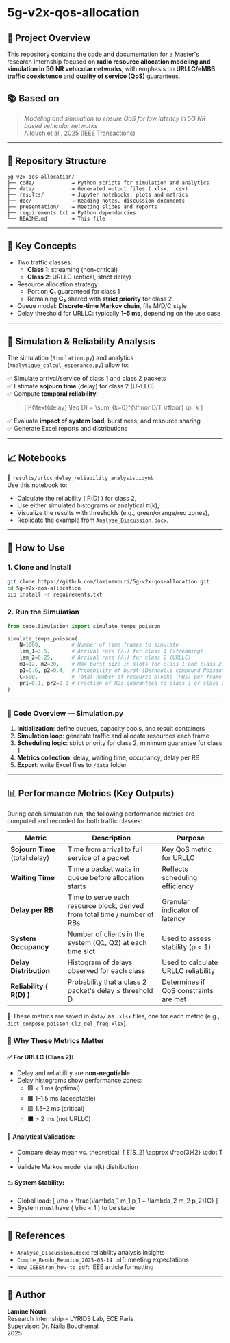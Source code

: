 
# 5g-v2x-qos-allocation

## 🎯 Project Overview

This repository contains the code and documentation for a Master's research internship focused on **radio resource allocation modeling and simulation in 5G NR vehicular networks**, with emphasis on **URLLC/eMBB traffic coexistence** and **quality of service (QoS)** guarantees.

## 📚 Based on

> *Modeling and simulation to ensure QoS for low latency in 5G NR based vehicular networks*  
> Allouch et al., 2025 (IEEE Transactions)

---

## 📁 Repository Structure

```
5g-v2x-qos-allocation/
├── code/            → Python scripts for simulation and analytics
├── data/            → Generated output files (.xlsx, .csv)
├── results/         → Jupyter notebooks, plots and metrics
├── doc/             → Reading notes, discussion documents
├── presentation/    → Meeting slides and reports
├── requirements.txt → Python dependencies
└── README.md        → This file
```

---

## 🧠 Key Concepts

- Two traffic classes:
  - **Class 1**: streaming (non-critical)
  - **Class 2**: URLLC (critical, strict delay)
- Resource allocation strategy:
  - Portion **C₁** guaranteed for class 1
  - Remaining **C₀** shared with **strict priority** for class 2
- Queue model: **Discrete-time Markov chain**, file M/D/C style
- Delay threshold for URLLC: typically **1–5 ms**, depending on the use case

---

## 🧪 Simulation & Reliability Analysis

The simulation (`Simulation.py`) and analytics (`Analytique_calcul_esperance.py`) allow to:

✅ Simulate arrival/service of class 1 and class 2 packets  
✅ Estimate **sojourn time** (delay) for class 2 (URLLC)  
✅ Compute **temporal reliability**:  
> \[
P(\text{delay} \leq D) = \sum_{k=0}^{\lfloor D/T \rfloor} \pi_k
\]

✅ Evaluate **impact of system load**, burstiness, and resource sharing  
✅ Generate Excel reports and distributions

---

## 📈 Notebooks

📓 `results/urlcc_delay_reliability_analysis.ipynb`  
Use this notebook to:

- Calculate the reliability \( R(D) \) for class 2,
- Use either simulated histograms or analytical π(k),
- Visualize the results with thresholds (e.g., green/orange/red zones),
- Replicate the example from `Analyse_Discussion.docx`.

---

## 🔧 How to Use

### 1. Clone and Install

```bash
git clone https://github.com/laminenouri/5g-v2x-qos-allocation.git
cd 5g-v2x-qos-allocation
pip install -r requirements.txt
```

### 2. Run the Simulation

```python
from code.Simulation import simulate_temps_poisson

simulate_temps_poisson(
    N=1000,          # Number of time frames to simulate
    lam_1=3.5,       # Arrival rate (λ₁) for class 1 (streaming)
    lam_2=6.25,      # Arrival rate (λ₂) for class 2 (URLLC)
    m1=12, m2=20,    # Max burst size in slots for class 1 and class 2
    p1=0.6, p2=0.4,  # Probability of burst (Bernoulli compound Poisson)
    C=500,           # Total number of resource blocks (RBs) per frame
    pr1=0.1, pr2=0.0 # Fraction of RBs guaranteed to class 1 or class 2
)
```

---

### 🧩 Code Overview — Simulation.py

1. **Initialization**: define queues, capacity pools, and result containers  
2. **Simulation loop**: generate traffic and allocate resources each frame  
3. **Scheduling logic**: strict priority for class 2, minimum guarantee for class 1  
4. **Metrics collection**: delay, waiting time, occupancy, delay per RB  
5. **Export**: write Excel files to `/data` folder

---

## 📊 Performance Metrics (Key Outputs)

During each simulation run, the following performance metrics are computed and recorded for both traffic classes:

| Metric | Description | Purpose |
|--------|-------------|---------|
| **Sojourn Time** (total delay) | Time from arrival to full service of a packet | Key QoS metric for URLLC |
| **Waiting Time** | Time a packet waits in queue before allocation starts | Reflects scheduling efficiency |
| **Delay per RB** | Time to serve each resource block, derived from total time / number of RBs | Granular indicator of latency |
| **System Occupancy** | Number of clients in the system (Q1, Q2) at each time slot | Used to assess stability (ρ < 1) |
| **Delay Distribution** | Histogram of delays observed for each class | Used to calculate URLLC reliability |
| **Reliability \( R(D) \)** | Probability that a class 2 packet's delay ≤ threshold D | Determines if QoS constraints are met |

📁 These metrics are saved in `data/` as `.xlsx` files, one for each metric (e.g., `dict_compose_poisson_Cl2_del_freq.xlsx`).

### 📌 Why These Metrics Matter

#### ✅ For URLLC (Class 2):
- Delay and reliability are **non-negotiable**
- Delay histograms show performance zones:
  - 🟩 < 1 ms (optimal)
  - 🟧 1–1.5 ms (acceptable)
  - 🟥 1.5–2 ms (critical)
  - ⬛ > 2 ms (not URLLC)

#### 🧮 Analytical Validation:
- Compare delay mean vs. theoretical:
  \[
  E[S_2] \approx \frac{3}{2} \cdot T
  \]
- Validate Markov model via π(k) distribution

#### 📉 System Stability:
- Global load:
  \[
  \rho = \frac{\lambda_1 m_1 p_1 + \lambda_2 m_2 p_2}{C}
  \]
- System must have \( \rho < 1 \) to be stable

---

## 🧾 References

- `Analyse_Discussion.docx`: reliability analysis insights
- `Compte_Rendu_Reunion_2025-05-14.pdf`: meeting expectations
- `New_IEEEtran_how-to.pdf`: IEEE article formatting

---

## 👤 Author

**Lamine Nouri**  
Research Internship – LYRIDS Lab, ECE Paris  
Supervisor: Dr. Naila Bouchemal  
2025
